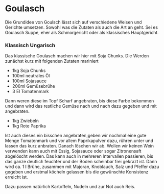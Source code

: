 # Goulasch

Die Grundidee von Goulsch lässt sich auf verschiedene Weisen und Gerichte umsetzen. Sowohl was die Zutaten als auch die Art an geht. Sei es Goulasch Suppe, eher als Schmorgericht oder als klassisches Hauptgericht.

### Klassisch Ungarisch

Das klassische Goulasch machen wir hier mit Soja Chunks. Die Werden zunächst kurz mit folgenden Zutaten mariniert 

- 1kg Soja Chunks
- 100ml neutrales Öl
- 100ml Sojasauce
- 200ml Gemüsebrühe
- 3 El Tomatenmark

Dann weren diese im Topf Scharf angebraten, bis diese Farbe bekommen und dann wird das restliche Gemüse nach und nach dazu gegeben und mit angebraten.

- 1kg Zwiebeln
- 1kg Rote Paprika

Ist auch dieses ein bisschen angebraten,geben wir nochmal eine gute Menge Tomatenmark und vor allem Paprikapulver dazu, rühren unter und lassen das kurz anbraten. Danach löschen wir ab. Wollen wir keinen Wein verwenden kann auch mit Essig, Sojasauce oder sogar Zitronensaft abgelöscht werden. Das kann auch in mehreren Intervallen passieren, bis das ganze deutlich feuchter und der Boden scheinbar frei gekrazt ist.
Dann wird ca. 1 l Brühe, zusammen mit Majoran, Knoblauch, Salz und Pfeffer dazu gegeben und erstmal köcheln gelassen bis die gewünschte Konsistenz erreicht ist.

Dazu passen natürlich Kartoffeln, Nudeln und zur Not auch Reis.


<!---

### Autobahn Raststätte Goulasch

### Goulaschsuppe mit roten Linsen

--->